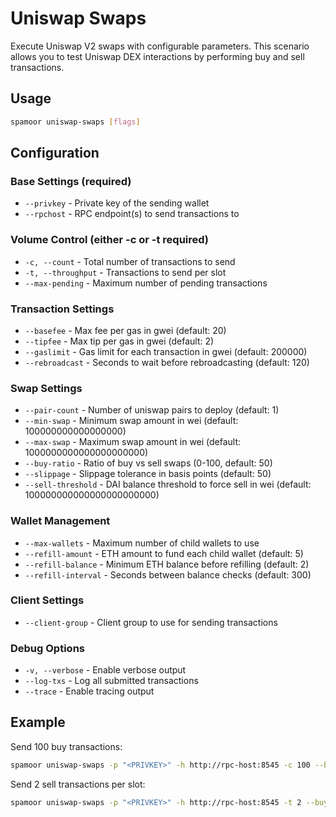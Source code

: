 # Uniswap Swaps

Execute Uniswap V2 swaps with configurable parameters. This scenario allows you to test Uniswap DEX interactions by performing buy and sell transactions.

## Usage

```bash
spamoor uniswap-swaps [flags]
```

## Configuration

### Base Settings (required)
- `--privkey` - Private key of the sending wallet
- `--rpchost` - RPC endpoint(s) to send transactions to

### Volume Control (either -c or -t required)
- `-c, --count` - Total number of transactions to send
- `-t, --throughput` - Transactions to send per slot
- `--max-pending` - Maximum number of pending transactions

### Transaction Settings
- `--basefee` - Max fee per gas in gwei (default: 20)
- `--tipfee` - Max tip per gas in gwei (default: 2)
- `--gaslimit` - Gas limit for each transaction in gwei (default: 200000)
- `--rebroadcast` - Seconds to wait before rebroadcasting (default: 120)

### Swap Settings
- `--pair-count` - Number of uniswap pairs to deploy (default: 1)
- `--min-swap` - Minimum swap amount in wei (default: 100000000000000000)
- `--max-swap` - Maximum swap amount in wei (default: 1000000000000000000000)
- `--buy-ratio` - Ratio of buy vs sell swaps (0-100, default: 50)
- `--slippage` - Slippage tolerance in basis points (default: 50)
- `--sell-threshold` - DAI balance threshold to force sell in wei (default: 100000000000000000000000)

### Wallet Management
- `--max-wallets` - Maximum number of child wallets to use
- `--refill-amount` - ETH amount to fund each child wallet (default: 5)
- `--refill-balance` - Minimum ETH balance before refilling (default: 2)
- `--refill-interval` - Seconds between balance checks (default: 300)

### Client Settings
- `--client-group` - Client group to use for sending transactions

### Debug Options
- `-v, --verbose` - Enable verbose output
- `--log-txs` - Log all submitted transactions
- `--trace` - Enable tracing output

## Example

Send 100 buy transactions:
```bash
spamoor uniswap-swaps -p "<PRIVKEY>" -h http://rpc-host:8545 -c 100 --buy-ratio 100
```

Send 2 sell transactions per slot:
```bash
spamoor uniswap-swaps -p "<PRIVKEY>" -h http://rpc-host:8545 -t 2 --buy-ratio 0
``` 